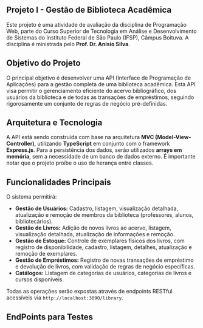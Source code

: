 ## Projeto I - Gestão de Biblioteca Acadêmica

Este projeto é uma atividade de avaliação da disciplina de Programação Web, parte do Curso Superior de Tecnologia em Análise e Desenvolvimento de Sistemas do Instituto Federal de São Paulo (IFSP), Câmpus Boituva. A disciplina é ministrada pelo **Prof. Dr. Anisio Silva**. 

## Objetivo do Projeto

O principal objetivo é desenvolver uma API (Interface de Programação de Aplicações) para a gestão completa de uma biblioteca acadêmica. Esta API visa permitir o gerenciamento eficiente do acervo bibliográfico, dos usuários da biblioteca e de todas as transações de empréstimos, seguindo rigorosamente um conjunto de regras de negócio pré-definidas.

## Arquitetura e Tecnologia

A API está sendo construída com base na arquitetura **MVC (Model-View-Controller)**, utilizando **TypeScript** em conjunto com o framework **Express.js**. Para a persistência dos dados, serão utilizados **arrays em memória**, sem a necessidade de um banco de dados externo. É importante notar que o projeto proíbe o uso de herança entre classes. 

## Funcionalidades Principais

O sistema permitirá:

* **Gestão de Usuários:** Cadastro, listagem, visualização detalhada, atualização e remoção de membros da biblioteca (professores, alunos, bibliotecários). 
* **Gestão de Livros:** Adição de novos livros ao acervo, listagem, visualização detalhada, atualização de informações e remoção. 
* **Gestão de Estoque:** Controle de exemplares físicos dos livros, com registro de disponibilidade, cadastro, listagem, detalhes, atualização e remoção de exemplares. 
* **Gestão de Empréstimos:** Registro de novas transações de empréstimo e devolução de livros, com validação de regras de negócio específicas.
* **Catálogos:** Listagem de categorias de usuários, categorias de livros e cursos disponíveis. 

Todas as operações serão expostas através de endpoints RESTful acessíveis via `http://localhost:3090/library`.

## EndPoints para Testes
